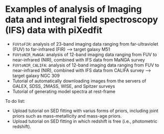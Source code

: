 # Examples of analysis of Imaging data and integral field spectroscopy (IFS) data with piXedfit

* `FUVtoFIR`: analysis of 23-band imaging data ranging from far-ultraviolet (FUV) to far-infrared (FIR) --> target galaxy M51
* `FUVtoNIR_MaNGA`: analysis of 12-band imaging data ranging from FUV to near-infrared (NIR), combined with IFS data from MaNGA survey
* `FUVtoNIR_CALIFA`: analysis of 12-band imaging data ranging from FUV to near-infrared (NIR), combined with IFS data from CALIFA survey --> target galaxy NGC 309
* Tutorial of automatically downloading images from the servers of GALEX, SDSS, 2MASS, WISE, and Spitzer surveys
* Tutorial of generating model spectra at rest-frame 


To do list:
* Upload tutorial on SED fitting with varius forms of priors, including joint priors such as mass-metallicity and mass-age priors.
* Upload tutorial on SED fitting in which redshift is free (i.e., photometric redshift).